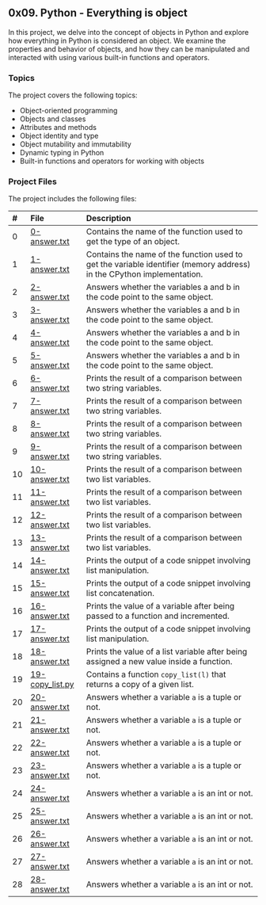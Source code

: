 ## 0x09. Python - Everything is object

In this project, we delve into the concept of objects in Python and explore how everything in Python is considered an object. We examine the properties and behavior of objects, and how they can be manipulated and interacted with using various built-in functions and operators.

### Topics

The project covers the following topics:

- Object-oriented programming
- Objects and classes
- Attributes and methods
- Object identity and type
- Object mutability and immutability
- Dynamic typing in Python
- Built-in functions and operators for working with objects

### Project Files

The project includes the following files:


| #  | File                                      | Description                                                                                                      |
|:---|:------------------------------------------|:-----------------------------------------------------------------------------------------------------------------|
| 0  | [0-answer.txt](./0-answer.txt)            | Contains the name of the function used to get the type of an object.                                             |
| 1  | [1-answer.txt](./1-answer.txt)            | Contains the name of the function used to get the variable identifier (memory address) in the CPython implementation. |
| 2  | [2-answer.txt](./2-answer.txt)            | Answers whether the variables a and b in the code point to the same object.                                      |
| 3  | [3-answer.txt](./3-answer.txt)            | Answers whether the variables a and b in the code point to the same object.                                      |
| 4  | [4-answer.txt](./4-answer.txt)            | Answers whether the variables a and b in the code point to the same object.                                      |
| 5  | [5-answer.txt](./5-answer.txt)            | Answers whether the variables a and b in the code point to the same object.                                      |
| 6  | [6-answer.txt](./6-answer.txt)            | Prints the result of a comparison between two string variables.                                                  |
| 7  | [7-answer.txt](./7-answer.txt)            | Prints the result of a comparison between two string variables.                                                  |
| 8  | [8-answer.txt](./8-answer.txt)            | Prints the result of a comparison between two string variables.                                                  |
| 9  | [9-answer.txt](./9-answer.txt)            | Prints the result of a comparison between two string variables.                                                  |
| 10 | [10-answer.txt](./10-answer.txt)          | Prints the result of a comparison between two list variables.                                                    |
| 11 | [11-answer.txt](./11-answer.txt)          | Prints the result of a comparison between two list variables.                                                    |
| 12 | [12-answer.txt](./12-answer.txt)          | Prints the result of a comparison between two list variables.                                                    |
| 13 | [13-answer.txt](./13-answer.txt)          | Prints the result of a comparison between two list variables.                                                    |
| 14 | [14-answer.txt](./14-answer.txt)          | Prints the output of a code snippet involving list manipulation.                                                 |
| 15 | [15-answer.txt](./15-answer.txt)          | Prints the output of a code snippet involving list concatenation.                                                |
| 16 | [16-answer.txt](./16-answer.txt)          | Prints the value of a variable after being passed to a function and incremented.                                 |
| 17 | [17-answer.txt](./17-answer.txt)          | Prints the output of a code snippet involving list manipulation.                                                 |
| 18 | [18-answer.txt](./18-answer.txt)          | Prints the value of a list variable after being assigned a new value inside a function.                          |
| 19 | [19-copy_list.py](./19-copy_list.py)      | Contains a function `copy_list(l)` that returns a copy of a given list.                                          |
| 20 | [20-answer.txt](./20-answer.txt)          | Answers whether a variable `a` is a tuple or not.                                                                 |
| 21 | [21-answer.txt](./21-answer.txt)          | Answers whether a variable `a` is a tuple or not.                                                                 |
| 22 | [22-answer.txt](./22-answer.txt)          | Answers whether a variable `a` is a tuple or not.                                                                 |
| 23 | [23-answer.txt](./23-answer.txt)          | Answers whether a variable `a` is a tuple or not.                                                                 |
| 24 | [24-answer.txt](./24-answer.txt)          | Answers whether a variable `a` is an int or not.                                                                  |
| 25 | [25-answer.txt](./25-answer.txt)          | Answers whether a variable `a` is an int or not.                                                                  |
| 26 | [26-answer.txt](./26-answer.txt)          | Answers whether a variable `a` is an int or not.                                                                  |
| 27 | [27-answer.txt](./27-answer.txt)          | Answers whether a variable `a` is an int or not.                                                                  |
| 28 | [28-answer.txt](./28-answer.txt)          | Answers whether a variable `a` is an int or not.                                                                  |
